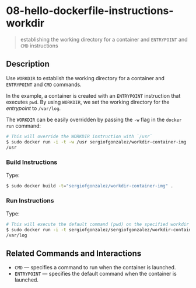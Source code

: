 # 08-hello-dockerfile-instructions-workdir
> establishing the working directory for a container and `ENTRYPOINT` and `CMD` instructions

## Description
Use `WORKDIR` to establish the working directory for a container and `ENTRYPOINT` and `CMD` commands.

In the example, a container is created with an `ENTRYPOINT` instruction that executes `pwd`. By using `WORKDIR`, we set the working directory for the *entrypoint* to `/var/log`. 


The `WORKDIR` can be easily overridden by passing the `-w` flag in the `docker run` command:
```bash
# This will override the WORKDIR instruction with `/usr`
$ sudo docker run -i -t -w /usr sergiofgonzalez/workdir-container-img
/usr
```

### Build Instructions
Type:
```bash
$ sudo docker build -t="sergiofgonzalez/workdir-container-img" .
```
### Run Instructions
Type:
```bash
# This will execute the default command (pwd) on the specified workdir
$ sudo docker run -i -t sergiofgonzalez/sergiofgonzalez/workdir-container-img
/var/log
```

## Related Commands and Interactions
+ `CMD` &mdash; specifies a command to run when the container is launched.
+ `ENTRYPOINT` &mdash; specifies the default command when the container is launched.

